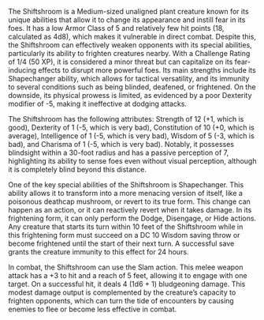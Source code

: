 The Shiftshroom is a Medium-sized unaligned plant creature known for its unique abilities that allow it to change its appearance and instill fear in its foes. It has a low Armor Class of 5 and relatively few hit points (18, calculated as 4d8), which makes it vulnerable in direct combat. Despite this, the Shiftshroom can effectively weaken opponents with its special abilities, particularly its ability to frighten creatures nearby. With a Challenge Rating of 1/4 (50 XP), it is considered a minor threat but can capitalize on its fear-inducing effects to disrupt more powerful foes. Its main strengths include its Shapechanger ability, which allows for tactical versatility, and its immunity to several conditions such as being blinded, deafened, or frightened. On the downside, its physical prowess is limited, as evidenced by a poor Dexterity modifier of -5, making it ineffective at dodging attacks.

The Shiftshroom has the following attributes: Strength of 12 (+1, which is good), Dexterity of 1 (-5, which is very bad), Constitution of 10 (+0, which is average), Intelligence of 1 (-5, which is very bad), Wisdom of 5 (-3, which is bad), and Charisma of 1 (-5, which is very bad). Notably, it possesses blindsight within a 30-foot radius and has a passive perception of 7, highlighting its ability to sense foes even without visual perception, although it is completely blind beyond this distance.

One of the key special abilities of the Shiftshroom is Shapechanger. This ability allows it to transform into a more menacing version of itself, like a poisonous deathcap mushroom, or revert to its true form. This change can happen as an action, or it can reactively revert when it takes damage. In its frightening form, it can only perform the Dodge, Disengage, or Hide actions. Any creature that starts its turn within 10 feet of the Shiftshroom while in this frightening form must succeed on a DC 10 Wisdom saving throw or become frightened until the start of their next turn. A successful save grants the creature immunity to this effect for 24 hours.

In combat, the Shiftshroom can use the Slam action. This melee weapon attack has a +3 to hit and a reach of 5 feet, allowing it to engage with one target. On a successful hit, it deals 4 (1d6 + 1) bludgeoning damage. This modest damage output is complemented by the creature’s capacity to frighten opponents, which can turn the tide of encounters by causing enemies to flee or become less effective in combat.